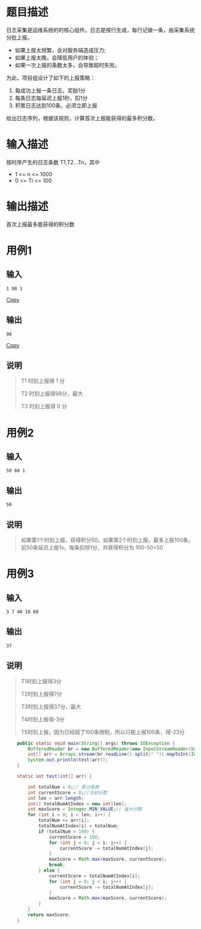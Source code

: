 # 题目描述

日志采集是运维系统的的核心组件。日志是按行生成，每行记做一条，由采集系统分批上报。

- 如果上报太频繁，会对服务端造成压力;
- 如果上报太晚，会降低用户的体验；
- 如果一次上报的条数太多，会导致超时失败。

为此，项目组设计了如下的上报策略：

1. 每成功上报一条日志，奖励1分
2. 每条日志每延迟上报1秒，扣1分
3. 积累日志达到100条，必须立即上报

给出日志序列，根据该规则，计算首次上报能获得的最多积分数。

# 输入描述

按时序产生的日志条数 T1,T2…Tn，其中

- 1 <= n <= 1000
- 0 <= Ti <= 100

# 输出描述

首次上报最多能获得的积分数

# 用例1

## 输入

```none
1 98 1
```

[Copy](javascript:;)

## 输出

```none
98
```

[Copy](javascript:;)

## 说明

> T1 时刻上报得 1 分
>
> T2 时刻上报得98分，最大
>
> T3 时刻上报得 0 分

# 用例2

## 输入

```none
50 60 1
```

## 输出

```none
50
```

## 说明

> 如果第1个时刻上报，获得积分50。如果第2个时刻上报，最多上报100条，前50条延迟上报1s，每条扣除1分，共获得积分为 100-50=50

# 用例3

## 输入

```none
3 7 40 10 60
```

## 输出

```none
37
```

## 说明

> T1时刻上报得3分
>
> T2时刻上报得7分
>
> T3时刻上报得37分，最大
>
> T4时刻上报得-3分
>
> T5时刻上报，因为已经超了100条限制，所以只能上报100条，得-23分

~~~java
    public static void main(String[] args) throws IOException {
        BufferedReader br = new BufferedReader(new InputStreamReader(System.in));
        int[] arr = Arrays.stream(br.readLine().split(" ")).mapToInt(Integer::parseInt).toArray();
        System.out.println(test(arr));
    }

    static int test(int[] arr) {

        int totalNum = 0;// 累计条数
        int currentScore = 0;//当前分数
        int len = arr.length;
        int[] totalNumAtIndex = new int[len];
        int maxScore = Integer.MIN_VALUE;// 最大分数
        for (int i = 0; i < len; i++) {
            totalNum += arr[i];
            totalNumAtIndex[i] = totalNum;
            if (totalNum > 100) {
                currentScore = 100;
                for (int j = 0; j < i; j++) {
                    currentScore -= totalNumAtIndex[j];
                }
                maxScore = Math.max(maxScore, currentScore);
                break;
            } else {
                currentScore = totalNumAtIndex[i];
                for (int j = 0; j < i; j++) {
                    currentScore -= totalNumAtIndex[j];
                }
                maxScore = Math.max(maxScore, currentScore);
            }
        }
        return maxScore;
    }
~~~

